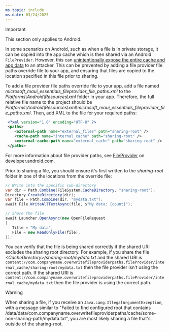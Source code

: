 ```yaml
---
ms.topic: include
ms.date: 03/24/2025
---
```


> [!IMPORTANT]
> This section only applies to Android.

In some scenarios on Android, such as when a file is in private storage, it can be copied into the app cache which is then shared via an Android `FileProvider`. However, this can [unintentionally expose the entire cache and app data](https://developer.android.com/privacy-and-security/risks/file-providers) to an attacker. This can be prevented by adding a file provider file paths override file to your app, and ensuring that files are copied to the location specified in this file prior to sharing.

To add a file provider file paths override file to your app, add a file named *microsoft_maui_essentials_fileprovider_file_paths.xml* to the *Platforms\Android\Resources\xml* folder in your app. Therefore, the full relative file name to the project should be *Platforms\Android\Resources\xml\microsoft_maui_essentials_fileprovider_file_paths.xml*. Then, add XML to the file for your required paths:

```xml
 <?xml version="1.0" encoding="UTF-8" ?>
 <paths>
    <external-path name="external_files" path="sharing-root" />
    <cache-path name="internal_cache" path="sharing-root" />
    <external-cache-path name="external_cache" path="sharing-root" />  
 </paths>
```

For more information about file provider paths, see [FileProvider](https://developer.android.com/reference/androidx/core/content/FileProvider) on developer.android.com.

Prior to sharing a file, you should ensure it's first written to the *sharing-root* folder in one of the locations from the override file:

```cs
// Write into the specific sub-directory
var dir = Path.Combine(FileSystem.CacheDirectory, "sharing-root");  
Directory.CreateDirectory(dir);
var file = Path.Combine(dir, "mydata.txt");
await File.WriteAllTextAsync(file, $"My data: {count}");

// Share the file
await Launcher.OpenAsync(new OpenFileRequest
{
   Title = "My data",
   File = new ReadOnlyFile(file),
});
```

You can verify that the file is being shared correctly if the shared URI excludes the sharing root directory. For example, if you share the file *\<CacheDirectory\>/sharing-root/mydata.txt* and the shared URI is `content://com.companyname.overwritefileproviderpaths.fileProvider/internal_cache/sharing-root/mydata.txt` then the file provider isn't using the correct path. If the shared URI is `content://com.companyname.overwritefileproviderpaths.fileProvider/internal_cache/mydata.txt` then the file provider is using the correct path.

> [!WARNING]
> When sharing a file, if you receive an `Java.Lang.IllegalArgumentException`, with a message similar to "Failed to find configured root that contains /data/data/com.companyname.overwritefileproviderpaths/cache/some-non-sharing-path/mydata.txt", you are most likely sharing a file that's outside of the sharing-root.
